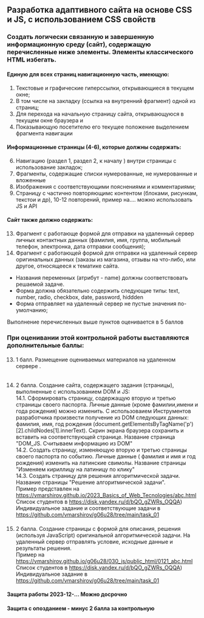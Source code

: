 ## Разработка адаптивного сайта на основе CSS и JS, с использованием CSS свойств

### Создать логически связанную и завершенную информационную среду (сайт), содержащую перечисленные ниже элементы. Элементы классического HTML избегать.
####	Единую для всех страниц навигационную часть, имеющую:
1.	Текстовые и графические гиперссылки, открывающиеся в текущем окне;
2.	В том числе на закладку (ссылка на внутренний фрагмент) одной из страниц;
4.	Для перехода на начальную страницу сайта, открывающуюся в текущем окне браузера и
5.	Показывающую посетителю его текущее положение выделением фрагмента навигации
#### Информационные страницы (4-6), которые должны содержать:
6.	Навигацию (раздел 1, раздел 2, к началу ) внутри страницы с использование закладок;
7.	Фрагменты, содержащие списки нумерованные, не нумерованные и вложенные
8.	Изображения с соответствующими пояснениями и комментариями;
10.	Страницу с частично повторяющимс контентом (блоками, рисункам, текстои и др), 10-12 повторений,  пример на.... можно использовать JS и АРI

####	Cайт также должно содержать:
13.	Фрагмент с работающе формой для отправки на удаленный сервер личных контактных данных (фамилия, имя, группа, мобильный телефон, электронка, дата отправки сообщения);
14.	Фрагмент с работающей формой для отправки на удаленный сервер оригинальных данных (заказы из магазина, отзывы на что-либо, или другое, относящееся к тематике сайта.
  - Названия переменных (атрибут - name) должны соответствовать решаемой задаче.
  - Форма должна обязательно содержить следующие типы: text, number, radio, checkbox, date, password, hiddden
  - Форма отправляет на удаленный сервер не пустые значения по-умолчанию;

Выполнение перечисленных выше пунктов оценивается в 5 баллов


### При оценивании этой контрольной работы выставляются дополнительные баллы:
####
13. 1 балл. Размещение оцениваемых материалов на удаленном сервере .
######
14. 2 балла. Создание сайта, содержащего задания (страницы), выполненные с использованием DOM и JS:
<br>14.1.	Сформировать страницу, содержащую вторую и третью страницы своего паспорта. Личные данные (кроме фамилии,имени и года рождения) можно изменить. С использоваием Инструментов разработчика произвести получение из DOM следующих данных: фамилия, имя, год рождения (document.getElementsByTagName('p')[2].childNodes[1].innerText). Скрин экрана браузера сохранить и вставить на соответствующей странице. Название страница "DOM_JS. Считываем информацию из DOM"
<br>14.2.	Создать страницу, изменяющую вторую и третью страницы своего паспорта по событию. Личные данные ( фамилия и имя и год рождения) изменить на латинские свимолы. Название страницы "Изменяем кириллицу на латиницу по клику"
<br>14.3.	Создать страницу для решения алгоритмической задачи. Название страницы "Решение алгоритмической задачи". 
   <br>Пример представлен на https://vmarshirov.github.io/2023_Basics_of_Web_Tecnologies/abc.html
	<br>Cписок студентов в https://disk.yandex.ru/d/bQO_gZWRs_OQQA)
	<br>Индивидуальное задание и соответствующие задачи в https://github.com/vmarshirov/g06u28/tree/main/task_01
####	
15. 2 балла. Создание страницы с формой для описания, решения (используя JavaScript) оригинальной алгоритмической задачи. На удаленный сервер отправлять условие, исходные данные и результаты решения.
	<br>Пример на https://vmarshirov.github.io/g06u28/030_js/public_html/0121_abc.html
	<br>Список студентов в https://disk.yandex.ru/d/bQO_gZWRs_OQQA)
	<br>Индивидуальное задание в https://github.com/vmarshirov/g06u28/tree/main/task_01

#### Защита работы 2023-12-... Можно досрочно
#### Защита с опозданием - минус 2 балла за контрольную
